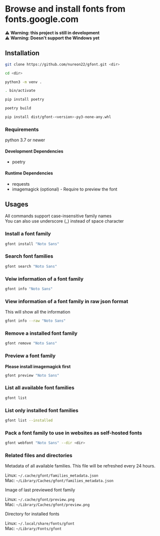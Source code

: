# Browse and install fonts from fonts.google.com

⚠️ **Warning: this project is still in development**\
⚠️ **Warning: Doesn't support the Windows yet**

## Installation

```sh
git clone https://github.com/nureon22/gfont.git <dir>

cd <dir>

python3 -m venv .

. bin/activate

pip install poetry

poetry build

pip install dist/gfont-<version>-py3-none-any.whl
```

### Requirements

python 3.7 or newer

#### Development Dependencies

* poetry

#### Runtime Dependencies

* requests
* imagemagick (optional) - Require to preview the font

## Usages

All commands support case-insensitive family names\
You can also use underscore (\_) instead of space character

### Install a font family

```sh
gfont install "Noto Sans"
```

### Search font families

```sh
gfont search "Noto Sans"
```

### Veiw information of a font family

```sh
gfont info "Noto Sans"
```

### View information of a font family in raw json format
This will show all the information

```sh
gfont info --raw "Noto Sans"
```

### Remove a installed font family

```sh
gfont remove "Noto Sans"
```

### Preview a font family

**Please install imagemagick first**
```sh
gfont preview "Noto Sans"
```

### List all available font families

```sh
gfont list
```

### List only installed font families

```sh
gfont list --installed
```

### Pack a font family to use in websites as self-hosted fonts

```sh
gfont webfont "Noto Sans" --dir <dir>
```

### Related files and directories

Metadata of all available families. This file will be refreshed every 24 hours.

Linux: `~/.cache/gfont/families_metadata.json`\
Mac: `~/Library/Caches/gfont/families_metadata.json`

Image of last previewed font family

Linux: `~/.cache/gfont/preview.png`\
Mac: `~/Library/Caches/gfont/preview.png`

Directory for installed fonts

Linux: `~/.local/share/fonts/gfont`\
Mac: `~/Library/Fonts/gfont`
